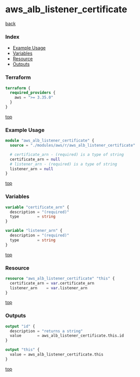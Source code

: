 # aws_alb_listener_certificate

[back](../aws.md)

### Index

- [Example Usage](#example-usage)
- [Variables](#variables)
- [Resource](#resource)
- [Outputs](#outputs)

### Terraform

```terraform
terraform {
  required_providers {
    aws = ">= 3.35.0"
  }
}
```

[top](#index)

### Example Usage

```terraform
module "aws_alb_listener_certificate" {
  source = "./modules/aws/r/aws_alb_listener_certificate"

  # certificate_arn - (required) is a type of string
  certificate_arn = null
  # listener_arn - (required) is a type of string
  listener_arn = null
}
```

[top](#index)

### Variables

```terraform
variable "certificate_arn" {
  description = "(required)"
  type        = string
}

variable "listener_arn" {
  description = "(required)"
  type        = string
}
```

[top](#index)

### Resource

```terraform
resource "aws_alb_listener_certificate" "this" {
  certificate_arn = var.certificate_arn
  listener_arn    = var.listener_arn
}
```

[top](#index)

### Outputs

```terraform
output "id" {
  description = "returns a string"
  value       = aws_alb_listener_certificate.this.id
}

output "this" {
  value = aws_alb_listener_certificate.this
}
```

[top](#index)